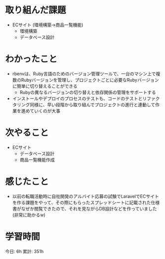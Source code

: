 # 取り組んだ課題 
+ ECサイト (環境構築->商品一覧機能)
    + 環境構築
    + データベース設計
# わかったこと 
+ rbenvは、Ruby言語のためのバージョン管理ツールで、一台のマシン上で複数のRubyバージョンを管理し、プロジェクトごとに必要なRubyバージョンに簡単に切り替えることができる
    + Rubyの異なるバージョンの切り替えと依存関係の管理をサポートする
+ インストールやデプロイのプロセスのテストも、コードのテストとリファクタリング同様に、早い段階から取り組んでプロジェクトの進行と連動して作業を進めていくのが大事
# 次やること
+ ECサイト
    + データベース設計
    + 商品一覧機能作成
# 感じたこと
+ 以前の転職活動時に自社開発のアルバイト応募の試験でLaravelでECサイトを作る課題をやって、その際にもらったスプレッドシートに記載された仕様書がなぜか閲覧できたので、それを見ながらDB設計などを作っていました(非常に助かるw)
# 学習時間  
今日: 6h 
累計: 351h 

